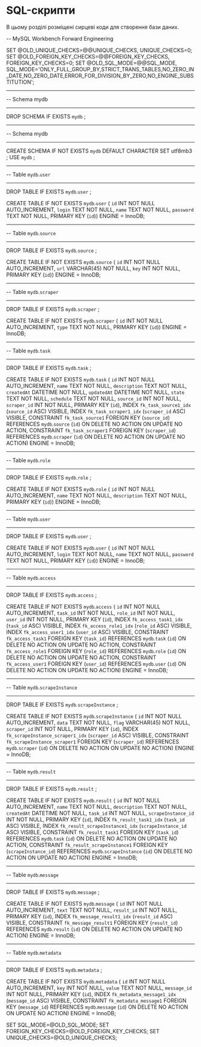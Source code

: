 # SQL-скрипти

В цьому розділі розміщені сирцеві коди для створення бази даних.

-- MySQL Workbench Forward Engineering

SET @OLD_UNIQUE_CHECKS=@@UNIQUE_CHECKS, UNIQUE_CHECKS=0;
SET @OLD_FOREIGN_KEY_CHECKS=@@FOREIGN_KEY_CHECKS, FOREIGN_KEY_CHECKS=0;
SET @OLD_SQL_MODE=@@SQL_MODE, SQL_MODE='ONLY_FULL_GROUP_BY,STRICT_TRANS_TABLES,NO_ZERO_IN_DATE,NO_ZERO_DATE,ERROR_FOR_DIVISION_BY_ZERO,NO_ENGINE_SUBSTITUTION';

-- -----------------------------------------------------
-- Schema mydb
-- -----------------------------------------------------
DROP SCHEMA IF EXISTS `mydb` ;

-- -----------------------------------------------------
-- Schema mydb
-- -----------------------------------------------------
CREATE SCHEMA IF NOT EXISTS `mydb` DEFAULT CHARACTER SET utf8mb3 ;
USE `mydb` ;

-- -----------------------------------------------------
-- Table `mydb`.`user`
-- -----------------------------------------------------
DROP TABLE IF EXISTS `mydb`.`user` ;

CREATE TABLE IF NOT EXISTS `mydb`.`user` (
  `id` INT NOT NULL AUTO_INCREMENT,
  `login` TEXT NOT NULL,
  `name` TEXT NOT NULL,
  `password` TEXT NOT NULL,
  PRIMARY KEY (`id`))
ENGINE = InnoDB;


-- -----------------------------------------------------
-- Table `mydb`.`source`
-- -----------------------------------------------------
DROP TABLE IF EXISTS `mydb`.`source` ;

CREATE TABLE IF NOT EXISTS `mydb`.`source` (
  `id` INT NOT NULL AUTO_INCREMENT,
  `url` VARCHAR(45) NOT NULL,
  `key` INT NOT NULL,
  PRIMARY KEY (`id`))
ENGINE = InnoDB;


-- -----------------------------------------------------
-- Table `mydb`.`scraper`
-- -----------------------------------------------------
DROP TABLE IF EXISTS `mydb`.`scraper` ;

CREATE TABLE IF NOT EXISTS `mydb`.`scraper` (
  `id` INT NOT NULL AUTO_INCREMENT,
  `type` TEXT NOT NULL,
  PRIMARY KEY (`id`))
ENGINE = InnoDB;


-- -----------------------------------------------------
-- Table `mydb`.`task`
-- -----------------------------------------------------
DROP TABLE IF EXISTS `mydb`.`task` ;

CREATE TABLE IF NOT EXISTS `mydb`.`task` (
  `id` INT NOT NULL AUTO_INCREMENT,
  `name` TEXT NOT NULL,
  `description` TEXT NOT NULL,
  `createdAt` DATETIME NOT NULL,
  `updatedAt` DATETIME NOT NULL,
  `state` TEXT NOT NULL,
  `schedule` TEXT NOT NULL,
  `source_id` INT NOT NULL,
  `scraper_id` INT NOT NULL,
  PRIMARY KEY (`id`),
  INDEX `fk_task_source1_idx` (`source_id` ASC) VISIBLE,
  INDEX `fk_task_scraper1_idx` (`scraper_id` ASC) VISIBLE,
  CONSTRAINT `fk_task_source1`
    FOREIGN KEY (`source_id`)
    REFERENCES `mydb`.`source` (`id`)
    ON DELETE NO ACTION
    ON UPDATE NO ACTION,
  CONSTRAINT `fk_task_scraper1`
    FOREIGN KEY (`scraper_id`)
    REFERENCES `mydb`.`scraper` (`id`)
    ON DELETE NO ACTION
    ON UPDATE NO ACTION)
ENGINE = InnoDB;


-- -----------------------------------------------------
-- Table `mydb`.`role`
-- -----------------------------------------------------
DROP TABLE IF EXISTS `mydb`.`role` ;

CREATE TABLE IF NOT EXISTS `mydb`.`role` (
  `id` INT NOT NULL AUTO_INCREMENT,
  `name` TEXT NOT NULL,
  `description` TEXT NOT NULL,
  PRIMARY KEY (`id`))
ENGINE = InnoDB;


-- -----------------------------------------------------
-- Table `mydb`.`user`
-- -----------------------------------------------------
DROP TABLE IF EXISTS `mydb`.`user` ;

CREATE TABLE IF NOT EXISTS `mydb`.`user` (
  `id` INT NOT NULL AUTO_INCREMENT,
  `login` TEXT NOT NULL,
  `name` TEXT NOT NULL,
  `password` TEXT NOT NULL,
  PRIMARY KEY (`id`))
ENGINE = InnoDB;


-- -----------------------------------------------------
-- Table `mydb`.`access`
-- -----------------------------------------------------
DROP TABLE IF EXISTS `mydb`.`access` ;

CREATE TABLE IF NOT EXISTS `mydb`.`access` (
  `id` INT NOT NULL AUTO_INCREMENT,
  `task_id` INT NOT NULL,
  `role_id` INT NOT NULL,
  `user_id` INT NOT NULL,
  PRIMARY KEY (`id`),
  INDEX `fk_access_task1_idx` (`task_id` ASC) VISIBLE,
  INDEX `fk_access_role1_idx` (`role_id` ASC) VISIBLE,
  INDEX `fk_access_user1_idx` (`user_id` ASC) VISIBLE,
  CONSTRAINT `fk_access_task1`
    FOREIGN KEY (`task_id`)
    REFERENCES `mydb`.`task` (`id`)
    ON DELETE NO ACTION
    ON UPDATE NO ACTION,
  CONSTRAINT `fk_access_role1`
    FOREIGN KEY (`role_id`)
    REFERENCES `mydb`.`role` (`id`)
    ON DELETE NO ACTION
    ON UPDATE NO ACTION,
  CONSTRAINT `fk_access_user1`
    FOREIGN KEY (`user_id`)
    REFERENCES `mydb`.`user` (`id`)
    ON DELETE NO ACTION
    ON UPDATE NO ACTION)
ENGINE = InnoDB;


-- -----------------------------------------------------
-- Table `mydb`.`scrapeInstance`
-- -----------------------------------------------------
DROP TABLE IF EXISTS `mydb`.`scrapeInstance` ;

CREATE TABLE IF NOT EXISTS `mydb`.`scrapeInstance` (
  `id` INT NOT NULL AUTO_INCREMENT,
  `data` TEXT NOT NULL,
  `flag` VARCHAR(45) NOT NULL,
  `scraper_id` INT NOT NULL,
  PRIMARY KEY (`id`),
  INDEX `fk_scrapeInstance_scraper1_idx` (`scraper_id` ASC) VISIBLE,
  CONSTRAINT `fk_scrapeInstance_scraper1`
    FOREIGN KEY (`scraper_id`)
    REFERENCES `mydb`.`scraper` (`id`)
    ON DELETE NO ACTION
    ON UPDATE NO ACTION)
ENGINE = InnoDB;


-- -----------------------------------------------------
-- Table `mydb`.`result`
-- -----------------------------------------------------
DROP TABLE IF EXISTS `mydb`.`result` ;

CREATE TABLE IF NOT EXISTS `mydb`.`result` (
  `id` INT NOT NULL AUTO_INCREMENT,
  `name` TEXT NOT NULL,
  `description` TEXT NOT NULL,
  `createdAt` DATETIME NOT NULL,
  `task_id` INT NOT NULL,
  `scrapeInstance_id` INT NOT NULL,
  PRIMARY KEY (`id`),
  INDEX `fk_result_task1_idx` (`task_id` ASC) VISIBLE,
  INDEX `fk_result_scrapeInstance1_idx` (`scrapeInstance_id` ASC) VISIBLE,
  CONSTRAINT `fk_result_task1`
    FOREIGN KEY (`task_id`)
    REFERENCES `mydb`.`task` (`id`)
    ON DELETE NO ACTION
    ON UPDATE NO ACTION,
  CONSTRAINT `fk_result_scrapeInstance1`
    FOREIGN KEY (`scrapeInstance_id`)
    REFERENCES `mydb`.`scrapeInstance` (`id`)
    ON DELETE NO ACTION
    ON UPDATE NO ACTION)
ENGINE = InnoDB;


-- -----------------------------------------------------
-- Table `mydb`.`message`
-- -----------------------------------------------------
DROP TABLE IF EXISTS `mydb`.`message` ;

CREATE TABLE IF NOT EXISTS `mydb`.`message` (
  `id` INT NOT NULL AUTO_INCREMENT,
  `text` TEXT NOT NULL,
  `result_id` INT NOT NULL,
  PRIMARY KEY (`id`),
  INDEX `fk_message_result1_idx` (`result_id` ASC) VISIBLE,
  CONSTRAINT `fk_message_result1`
    FOREIGN KEY (`result_id`)
    REFERENCES `mydb`.`result` (`id`)
    ON DELETE NO ACTION
    ON UPDATE NO ACTION)
ENGINE = InnoDB;


-- -----------------------------------------------------
-- Table `mydb`.`metadata`
-- -----------------------------------------------------
DROP TABLE IF EXISTS `mydb`.`metadata` ;

CREATE TABLE IF NOT EXISTS `mydb`.`metadata` (
  `id` INT NOT NULL AUTO_INCREMENT,
  `key` INT NOT NULL,
  `value` TEXT NOT NULL,
  `message_id` INT NOT NULL,
  PRIMARY KEY (`id`),
  INDEX `fk_metadata_message1_idx` (`message_id` ASC) VISIBLE,
  CONSTRAINT `fk_metadata_message1`
    FOREIGN KEY (`message_id`)
    REFERENCES `mydb`.`message` (`id`)
    ON DELETE NO ACTION
    ON UPDATE NO ACTION)
ENGINE = InnoDB;


SET SQL_MODE=@OLD_SQL_MODE;
SET FOREIGN_KEY_CHECKS=@OLD_FOREIGN_KEY_CHECKS;
SET UNIQUE_CHECKS=@OLD_UNIQUE_CHECKS;